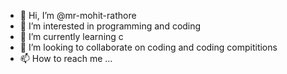 - 👋 Hi, I’m @mr-mohit-rathore
- 👀 I’m interested in programming and coding
- 🌱 I’m currently learning c 
- 💞️ I’m looking to collaborate on coding and coding compititions
- 📫 How to reach me ...

<!---
mr-mohit-rathore/mr-mohit-rathore is a ✨ special ✨ repository because its `README.md` (this file) appears on your GitHub profile.
You can click the Preview link to take a look at your changes.
--->
